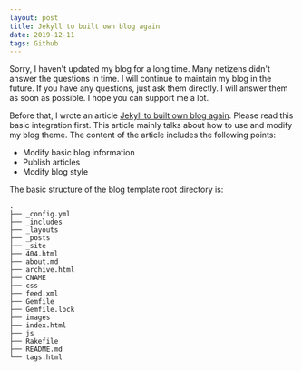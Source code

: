 ```yaml
---
layout: post
title: Jekyll to built own blog again
date: 2019-12-11
tags: Github
---
```


Sorry, I haven't updated my blog for a long time. Many netizens didn't answer the questions in time. I will continue to maintain my blog in the future. If you have any questions, just ask them directly. I will answer them as soon as possible. I hope you can support me a lot.

Before that, I wrote an article [Jekyll to built own blog again](https://jasonsorria.github.io/2016/10/jekyll_tutorials1/). Please read this basic integration first. This article mainly talks about how to use and modify my blog theme. The content of the article includes the following points:

* Modify basic blog information
* Publish articles
* Modify blog style

The basic structure of the blog template root directory is:

```
.
├── _config.yml
├── _includes
├── _layouts
├── _posts
├── _site
├── 404.html
├── about.md
├── archive.html
├── CNAME
├── css
├── feed.xml
├── Gemfile
├── Gemfile.lock
├── images
├── index.html
├── js
├── Rakefile
├── README.md
└── tags.html

```
